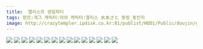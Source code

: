 ```yaml
---
title:  앨리스의 생일파티
tags: 장르:개그 캐릭터:아야 캐릭터:앨리스 水あさと 동방_동인지
image: http://crazytempler.ipdisk.co.kr:81/publist/HDD1/Public/doujin/ghap/5502/001.jpg
---
```

<img src="http://crazytempler.ipdisk.co.kr:81/publist/HDD1/Public/doujin/ghap/5502/001.jpg">
<img src="http://crazytempler.ipdisk.co.kr:81/publist/HDD1/Public/doujin/ghap/5502/002.jpg">
<img src="http://crazytempler.ipdisk.co.kr:81/publist/HDD1/Public/doujin/ghap/5502/003.jpg">
<img src="http://crazytempler.ipdisk.co.kr:81/publist/HDD1/Public/doujin/ghap/5502/004.jpg">
<img src="http://crazytempler.ipdisk.co.kr:81/publist/HDD1/Public/doujin/ghap/5502/005.jpg">
<img src="http://crazytempler.ipdisk.co.kr:81/publist/HDD1/Public/doujin/ghap/5502/006.jpg">
<img src="http://crazytempler.ipdisk.co.kr:81/publist/HDD1/Public/doujin/ghap/5502/007.jpg">
<img src="http://crazytempler.ipdisk.co.kr:81/publist/HDD1/Public/doujin/ghap/5502/008.jpg">
<img src="http://crazytempler.ipdisk.co.kr:81/publist/HDD1/Public/doujin/ghap/5502/009.jpg">
<img src="http://crazytempler.ipdisk.co.kr:81/publist/HDD1/Public/doujin/ghap/5502/010.jpg">
<img src="http://crazytempler.ipdisk.co.kr:81/publist/HDD1/Public/doujin/ghap/5502/011.jpg">
<img src="http://crazytempler.ipdisk.co.kr:81/publist/HDD1/Public/doujin/ghap/5502/012.jpg">
<img src="http://crazytempler.ipdisk.co.kr:81/publist/HDD1/Public/doujin/ghap/5502/013.jpg">
<img src="http://crazytempler.ipdisk.co.kr:81/publist/HDD1/Public/doujin/ghap/5502/014.jpg">
<img src="http://crazytempler.ipdisk.co.kr:81/publist/HDD1/Public/doujin/ghap/5502/015.jpg">
